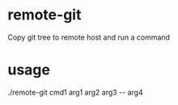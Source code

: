 # remote-git
Copy git tree to remote host and run a command

# usage
./remote-git cmd1 arg1 arg2 arg3 -- arg4
